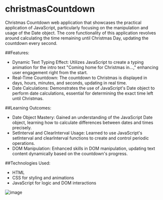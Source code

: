 # christmasCountdown

Christmas Countdown web application that showcases the practical application of JavaScript, particularly focusing on the manipulation and usage of the Date object.
The core functionality of this application revolves around calculating the time remaining until Christmas Day, updating the countdown every second.

##Features:
* Dynamic Text Typing Effect: Utilizes JavaScript to create a typing animation for the intro text "Coming home for Christmas in...," enhancing user engagement right from the start.
* Real-Time Countdown: The countdown to Christmas is displayed in days, hours, minutes, and seconds, updating in real time.
* Date Calculations: Demonstrates the use of JavaScript's Date object to perform date calculations, essential for determining the exact time left until Christmas.

##Learning Outcomes:
* Date Object Mastery: Gained an understanding of the JavaScript Date object, learning how to calculate differences between dates and times precisely.
* SetInterval and ClearInterval Usage: Learned to use JavaScript's setInterval and clearInterval functions to create and control periodic operations.
* DOM Manipulation: Enhanced skills in DOM manipulation, updating text content dynamically based on the countdown's progress.

##Technologies Used:
* HTML
* CSS for styling and animations
* JavaScript for logic and DOM interactions

![image](https://github.com/dinarayakupova/christmasCountdown/assets/124091658/67989c45-b4dc-4d61-ada4-0c4036e6f84d)
